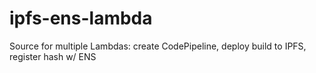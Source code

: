 # ipfs-ens-lambda
Source for multiple Lambdas: create CodePipeline, deploy build to IPFS, register hash w/ ENS
